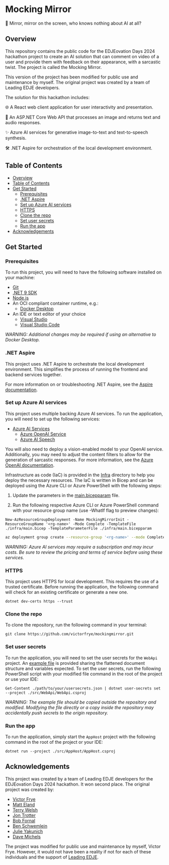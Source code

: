 # Mocking Mirror

🤡 Mirror, mirror on the screen, who knows nothing about AI at all?

## Overview

This repository contains the public code for the EDJEovation Days 2024 hackathon project to create an AI solution that can comment on video of a user and provide them with feedback on their appearance, with a sarcastic twist. The project is called the Mocking Mirror.

This version of the project has been modified for public use and maintenance by myself. The original project was created by a team of Leading EDJE developers.

The solution for this hackathon includes:

🌐 A React web client application for user interactivity and presentation.

💜 An ASP.NET Core Web API that processes an image and returns text and audio responses.

✨ Azure AI services for generative image-to-text and text-to-speech synthesis.

🛠️ .NET Aspire for orchestration of the local development environment.

## Table of Contents

- [Overview](#overview)
- [Table of Contents](#table-of-contents)
- [Get Started](#get-started)
  - [Prerequisites](#prerequisites)
  - [.NET Aspire](#net-aspire)
  - [Set up Azure AI services](#set-up-azure-ai-services)
  - [HTTPS](#https)
  - [Clone the repo](#clone-the-repo)
  - [Set user secrets](#set-user-secrets)
  - [Run the app](#run-the-app)
- [Acknowledgements](#acknowledgements)

## Get Started

### Prerequisites

To run this project, you will need to have the following software installed on your machine:

- [Git](https://git-scm.com/downloads)
- [.NET 9 SDK](https://dotnet.microsoft.com/en-us/download)
- [Node.js](https://nodejs.org/en/download/)
- An OCI compliant container runtime, e.g.:
  - [Docker Desktop](https://www.docker.com/get-started/)
- An IDE or text editor of your choice
  - [Visual Studio](https://visualstudio.microsoft.com/downloads/)
  - [Visual Studio Code](https://code.visualstudio.com/download)

*WARNING: Additional changes may be required if using an alternative to Docker Desktop.*

### .NET Aspire

This project uses .NET Aspire to orchestrate the local development environment. This simplifies the process of running the frontend and backend services together.

For more information on or troubleshooting .NET Aspire, see the [Aspire documentation](https://learn.microsoft.com/en-us/dotnet/aspire/get-started/aspire-overview).

### Set up Azure AI services

This project uses multiple backing Azure AI services. To run the application, you will need to set up the following services:

- [Azure AI Services](https://azure.microsoft.com/en-us/products/ai-services/)
  - [Azure OpenAI Service](https://azure.microsoft.com/en-us/products/ai-services/openai-service)
  - [Azure AI Speech](https://azure.microsoft.com/en-us/products/ai-services/ai-speech/)

You will also need to deploy a vision-enabled model to your OpenAI service. Additionally, you may need to adjust the content filters to allow for the generation of sarcastic responses. For more information, see the [Azure OpenAI documentation](https://learn.microsoft.com/en-us/azure/ai-services/openai/).

Infrastructure as code (IaC) is provided in the [Infra](./infra) directory to help you deploy the necessary resources. The IaC is written in Bicep and can be deployed using the Azure CLI or Azure PowerShell with the following steps:

1. Update the parameters in the [main.bicepparam](./infra/main.bicepparam) file.

2. Run the following respective Azure CLI or Azure PowerShell command with your resource group name (use -WhatIf flag to preview changes):

```pwsh
New-AzResourceGroupDeployment -Name MockingMirrorInit -ResourceGroupName '<rg-name>' -Mode Complete -TemplateFile ./infra/main.bicep -TemplateParameterFile ./infra/main.bicepparam
```

```bash
az deployment group create --resource-group '<rg-name>' --mode Complete --template-file ./infra/main.bicep --parameters ./infra/main.bicepparam
```

*WARNING: Azure AI services may require a subscription and may incur costs. Be sure to review the pricing and terms of service before using these services.*

### HTTPS

This project uses HTTPS for local development. This requires the use of a trusted certificate. Before running the application, the following command will check for an existing certificate or generate a new one.

```pwsh
dotnet dev-certs https --trust
```

### Clone the repo

To clone the repository, run the following command in your terminal:

```pwsh
git clone https://github.com/victorfrye/mockingmirror.git
```

### Set user secrets

To run the application, you will need to set the user secrets for the `WebApi` project. An [example file](./src/WebApi/secrets.Example.json) is provided sharing the flattened document structure and variables expected. To set the user secrets, run the following PowerShell script with your modified file command in the root of the project or use your IDE:

```pwsh
Get-Content ./path/to/your/usersecrets.json | dotnet user-secrets set --project ./src/WebApi/WebApi.csproj
```

*WARNING: The example file should be copied outside the repository and modified. Modifying the file directly or a copy inside the repository may accidentally push secrets to the origin repository.*

### Run the app

To run the application, simply start the `AppHost` project with the following command in the root of the project or your IDE:

```pwsh
dotnet run --project ./src/AppHost/AppHost.csproj
```

## Acknowledgements

This project was created by a team of Leading EDJE developers for the EDJEovation Days 2024 hackathon. It won second place. The original project was created by:

- [Victor Frye](https://linkedin.com/in/victorfrye)
- [Matt Eland](https://linkedin.com/in/matteland/)
- [Terry Welsh](https://linkedin.com/in/terry-welsh/)
- [Jon Trotter](https://linkedin.com/in/jon-trotter/)
- [Bob Fornal](https://linkedin.com/in/rfornal/)
- [Ben Schwemlein](https://linkedin.com/in/benschwemlein/)
- [Julie Yakunich](https://linkedin.com/in/julieyakunich/)
- [Dave Michels](https://linkedin.com/in/davidmichels/)

The project was modified for public use and maintenance by myself, Victor Frye. However, it would not have been a reality if not for each of these individuals and the support of [Leading EDJE](https://leadingedje.com/).
